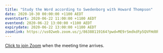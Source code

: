 ```yaml
---
title: "Study the Word according to Swedenborg with Howard Thompson"
date: 2020-10-30 00:00:00 +1100 AEDT
eventstart: 2020-06-22 11:00:00 +1100 AEDT
eventend: 2020-06-22 13:00:00 +1100 AEDT
expirydate: 2020-06-22 13:00:00 +1100 AEDT
zoomlink: https://us02web.zoom.us/j/86388119164?pwd=ME9rSmdkdFp5QVFHd0hIbDZmNXhRQT09
---
```


[Click to join Zoom](https://us02web.zoom.us/j/86388119164?pwd=ME9rSmdkdFp5QVFHd0hIbDZmNXhRQT09) when the meeting time arrives.